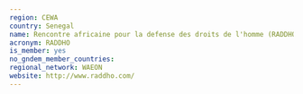 ```yaml
---
region: CEWA
country: Senegal
name: Rencontre africaine pour la defense des droits de l'homme (RADDHO) / African Assembly for the Defense of Human Rights
acronym: RADDHO
is_member: yes
no_gndem_member_countries: 
regional_network: WAEON
website: http://www.raddho.com/
---
```

